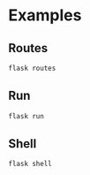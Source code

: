 # Examples

## Routes

```sh
flask routes
```

## Run

```sh
flask run
```

## Shell

```sh
flask shell
```
